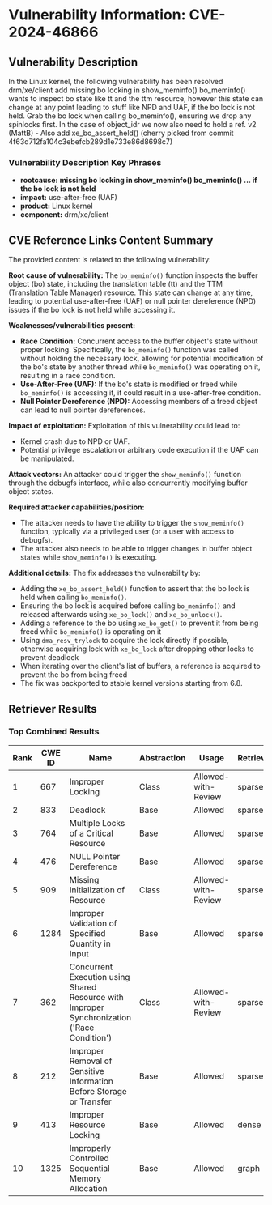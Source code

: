 # Vulnerability Information: CVE-2024-46866

## Vulnerability Description
In the Linux kernel, the following vulnerability has been resolved drm/xe/client add missing bo locking in show_meminfo() bo_meminfo() wants to inspect bo state like tt and the ttm resource, however this state can change at any point leading to stuff like NPD and UAF, if the bo lock is not held. Grab the bo lock when calling bo_meminfo(), ensuring we drop any spinlocks first. In the case of object_idr we now also need to hold a ref. v2 (MattB) - Also add xe_bo_assert_held() (cherry picked from commit 4f63d712fa104c3ebefcb289d1e733e86d8698c7)

### Vulnerability Description Key Phrases
- **rootcause:** **missing bo locking in show_meminfo() bo_meminfo() ... if the bo lock is not held**
- **impact:** use-after-free (UAF)
- **product:** Linux kernel
- **component:** drm/xe/client

## CVE Reference Links Content Summary
The provided content is related to the following vulnerability:

**Root cause of vulnerability:**
The `bo_meminfo()` function inspects the buffer object (bo) state, including the translation table (tt) and the TTM (Translation Table Manager) resource. This state can change at any time, leading to potential use-after-free (UAF) or null pointer dereference (NPD) issues if the bo lock is not held while accessing it.

**Weaknesses/vulnerabilities present:**
- **Race Condition:** Concurrent access to the buffer object's state without proper locking. Specifically, the `bo_meminfo()` function was called without holding the necessary lock, allowing for potential modification of the bo's state by another thread while `bo_meminfo()` was operating on it, resulting in a race condition.
- **Use-After-Free (UAF):** If the bo's state is modified or freed while `bo_meminfo()` is accessing it, it could result in a use-after-free condition.
- **Null Pointer Dereference (NPD):** Accessing members of a freed object can lead to null pointer dereferences.

**Impact of exploitation:**
Exploitation of this vulnerability could lead to:
- Kernel crash due to NPD or UAF.
- Potential privilege escalation or arbitrary code execution if the UAF can be manipulated.

**Attack vectors:**
An attacker could trigger the `show_meminfo()` function through the debugfs interface, while also concurrently modifying buffer object states.

**Required attacker capabilities/position:**
- The attacker needs to have the ability to trigger the `show_meminfo()` function, typically via a privileged user (or a user with access to debugfs).
- The attacker also needs to be able to trigger changes in buffer object states while `show_meminfo()` is executing.

**Additional details:**
The fix addresses the vulnerability by:
- Adding the `xe_bo_assert_held()` function to assert that the bo lock is held when calling `bo_meminfo()`.
- Ensuring the bo lock is acquired before calling `bo_meminfo()` and released afterwards using `xe_bo_lock()` and `xe_bo_unlock()`.
- Adding a reference to the bo using `xe_bo_get()` to prevent it from being freed while `bo_meminfo()` is operating on it
- Using `dma_resv_trylock` to acquire the lock directly if possible, otherwise acquiring lock with `xe_bo_lock` after dropping other locks to prevent deadlock
- When iterating over the client's list of buffers, a reference is acquired to prevent the bo from being freed
- The fix was backported to stable kernel versions starting from 6.8.

## Retriever Results

### Top Combined Results

| Rank | CWE ID | Name | Abstraction | Usage  | Retrievers | Individual Scores |
|------|--------|------|-------------|-------|------------|-------------------|
| 1 | 667 | Improper Locking | Class | Allowed-with-Review | sparse | 0.485 |
| 2 | 833 | Deadlock | Base | Allowed | sparse | 0.459 |
| 3 | 764 | Multiple Locks of a Critical Resource | Base | Allowed | sparse | 0.441 |
| 4 | 476 | NULL Pointer Dereference | Base | Allowed | sparse | 0.420 |
| 5 | 909 | Missing Initialization of Resource | Class | Allowed-with-Review | sparse | 0.417 |
| 6 | 1284 | Improper Validation of Specified Quantity in Input | Base | Allowed | sparse | 0.405 |
| 7 | 362 | Concurrent Execution using Shared Resource with Improper Synchronization ('Race Condition') | Class | Allowed-with-Review | sparse | 0.404 |
| 8 | 212 | Improper Removal of Sensitive Information Before Storage or Transfer | Base | Allowed | sparse | 0.399 |
| 9 | 413 | Improper Resource Locking | Base | Allowed | dense | 0.533 |
| 10 | 1325 | Improperly Controlled Sequential Memory Allocation | Base | Allowed | graph | 0.002 |

